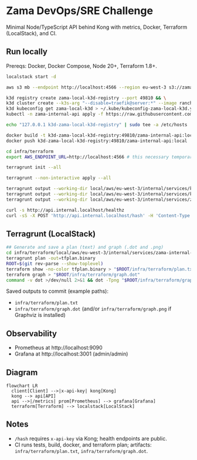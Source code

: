 Zama DevOps/SRE Challenge
=========================

Minimal Node/TypeScript API behind Kong with metrics, Docker, Terraform (LocalStack), and CI.

Run locally
-----------
Prereqs: Docker, Docker Compose, Node 20+, Terraform 1.8+.

```bash
localstack start -d
```

```bash
aws s3 mb --endpoint http://localhost:4566 --region eu-west-3 s3://zama-terragrunt-state
```

```bash
k3d registry create zama-local-k3d-registry --port 49810 && \
k3d cluster create --k3s-arg "--disable=traefik@server:*" --image rancher/k3s:v1.33.4-k3s1 --registry-use zama-local-k3d-registry:49810 --port "80:80@loadbalancer" --port "443:443@loadbalancer" zama-local-k3d && \
k3d kubeconfig get zama-local-k3d > ~/.kube/kubeconfig-zama-local-k3d.yaml
kubectl -n zama-internal-api apply -f https://raw.githubusercontent.com/Kong/charts/main/charts/kong/crds/custom-resource-definitions.yaml # TODO: remove this once we have a proper CRD
```

```bash
echo "127.0.0.1 k3d-zama-local-k3d-registry" | sudo tee -a /etc/hosts
```

```bash
docker build -t k3d-zama-local-k3d-registry:49810/zama-internal-api:local .
docker push k3d-zama-local-k3d-registry:49810/zama-internal-api:local
```

```bash
cd infra/terraform
export AWS_ENDPOINT_URL=http://localhost:4566 # this necessary temporarily for terragrunt to work, or else we have a 403 error on s3 remote state
```

```bash
terragrunt init --all
```

```bash
terragrunt --non-interactive apply --all
```

```bash
terragrunt output --working-dir local/aws/eu-west-3/internal/services/kube-prometheus-stack grafana_admin_user
terragrunt output --working-dir local/aws/eu-west-3/internal/services/kube-prometheus-stack grafana_admin_password
terragrunt output --working-dir local/aws/eu-west-3/internal/services/zama-internal-api api_key
```

```bash
curl -s http://api.internal.localhost/healthz
curl -sS -X POST 'http://api.internal.localhost/hash' -H 'Content-Type: application/json' -H 'x-api-key: REPLACE_ME' -d '{"value":"hello"}'
```

Terragrunt (LocalStack)
-----------------------
```bash
## Generate and save a plan (text) and graph (.dot and .png)
cd infra/terraform/local/aws/eu-west-3/internal/services/zama-internal-api
terragrunt plan -out=tfplan.binary
ROOT=$(git rev-parse --show-toplevel)
terraform show -no-color tfplan.binary > "$ROOT/infra/terraform/plan.txt"
terraform graph > "$ROOT/infra/terraform/graph.dot"
command -v dot >/dev/null 2>&1 && dot -Tpng "$ROOT/infra/terraform/graph.dot" -o "$ROOT/infra/terraform/graph.png" || echo "Install Graphviz 'dot' to render PNG"
```

Saved outputs to commit (example paths):
- `infra/terraform/plan.txt`
- `infra/terraform/graph.dot` (and/or `infra/terraform/graph.png` if Graphviz is installed)

Observability
-------------
- Prometheus at http://localhost:9090
- Grafana at http://localhost:3001 (admin/admin)

Diagram
-------
```mermaid
flowchart LR
  client[Client] -->|x-api-key| kong[Kong]
  kong --> api[API]
  api -->|/metrics| prom[Prometheus] --> grafana[Grafana]
  terraform[Terraform] --> localstack[LocalStack]
```

Notes
-----
- `/hash` requires `x-api-key` via Kong; health endpoints are public.
- CI runs tests, build, docker, and terraform plan; artifacts: `infra/terraform/plan.txt`, `infra/terraform/graph.dot`.


